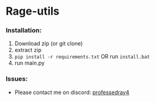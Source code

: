 # Rage-utils

### Installation:
1) Download zip (or git clone)
2) extract zip
3) ``pip install -r requirements.txt`` OR run ``install.bat``
4) run main.py
   
### Issues:
- Please contact me on discord: [professedray4](https://discord.com/users/1091415878156943472)
